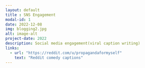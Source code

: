 ```yaml
---
layout: default
title : SNS Engagement
modal-id: 1
date: 2022-12-08
img: blogging2.jpg
alt: image-alt
project-date: 2022
description: Social media engagement(viral caption writing)
links:
  - url: "https://reddit.com/u/propagandaformyself"
    text: "Reddit comedy captions"
---
```


